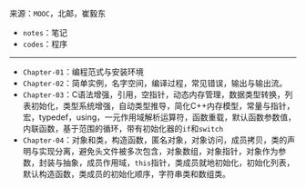 来源：`MOOC`，北邮，崔毅东

- `notes`：笔记
- `codes`：程序

- - -

- `Chapter-01`：编程范式与安装环境
- `Chapter-02`：简单实例，名字空间，编译过程，常见错误，输出与输出流。
- `Chapter-03`：C语法增强，引用，空指针，动态内存管理，数据类型转换，列表初始化，类型系统增强，自动类型推导，简化C++内存模型，常量与指针，宏，typedef，using，一元作用域解析运算符，函数重载，默认函数参数值，内联函数，基于范围的循环，带有初始化器的`if`和`switch`
- `Chapter-04`：对象和类，构造函数，匿名对象，对象访问，成员拷贝，类的声明与实现分离，避免头文件被多次包含，对象数组，对象指针，对象作为参数，封装与抽象，成员作用域，`this`指针，类成员就地初始化，初始化列表，默认构造函数，类成员的初始化顺序，字符串类和数组类。